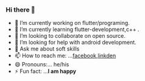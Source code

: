 ### Hi there 👋

- 🔭 I’m currently working on flutter/programing.
- 🌱 I’m currently learning flutter-development,c++ .
- 👯 I’m looking to collaborate on open source.
- 🤔 I’m looking for help with android development.
- 💬 Ask me about soft skills 
- 📫 How to reach me: ...[facebook](www.facebook.com/ehsaanyaqob),[linkden](https://www.linkedin.com/in/ehsaan-yaqoob-86917622b/)
- 😄 Pronouns:... he/his
- ⚡ Fun fact: ...**I am happy**
